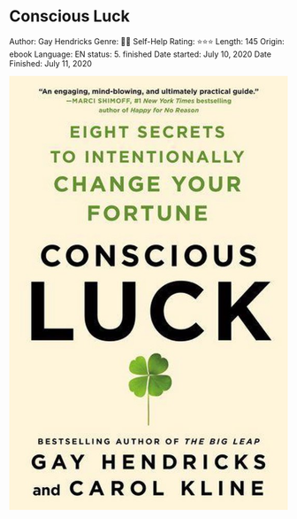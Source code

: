 # Conscious Luck

Author: Gay Hendricks
Genre: 🧘‍♂️ Self-Help
Rating: ⭐️⭐️⭐️
Length: 145
Origin: ebook
Language: EN
status: 5. finished
Date started: July 10, 2020
Date Finished: July 11, 2020

![Untitled](Conscious%20Luck%20580959866c8543cf98865b769d1470fb/Untitled.png)